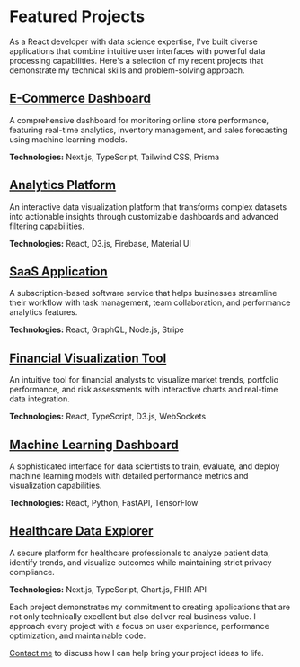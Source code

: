 # Featured Projects

As a React developer with data science expertise, I've built diverse applications that combine intuitive user interfaces with powerful data processing capabilities. Here's a selection of my recent projects that demonstrate my technical skills and problem-solving approach.

## [E-Commerce Dashboard](/projects/ecommerce-dashboard)

A comprehensive dashboard for monitoring online store performance, featuring real-time analytics, inventory management, and sales forecasting using machine learning models.

**Technologies:** Next.js, TypeScript, Tailwind CSS, Prisma

## [Analytics Platform](/projects/analytics-platform)

An interactive data visualization platform that transforms complex datasets into actionable insights through customizable dashboards and advanced filtering capabilities.

**Technologies:** React, D3.js, Firebase, Material UI

## [SaaS Application](/projects/saas-application)

A subscription-based software service that helps businesses streamline their workflow with task management, team collaboration, and performance analytics features.

**Technologies:** React, GraphQL, Node.js, Stripe

## [Financial Visualization Tool](/projects/financial-visualization)

An intuitive tool for financial analysts to visualize market trends, portfolio performance, and risk assessments with interactive charts and real-time data integration.

**Technologies:** React, TypeScript, D3.js, WebSockets

## [Machine Learning Dashboard](/projects/ml-dashboard)

A sophisticated interface for data scientists to train, evaluate, and deploy machine learning models with detailed performance metrics and visualization capabilities.

**Technologies:** React, Python, FastAPI, TensorFlow

## [Healthcare Data Explorer](/projects/healthcare-explorer)

A secure platform for healthcare professionals to analyze patient data, identify trends, and visualize outcomes while maintaining strict privacy compliance.

**Technologies:** Next.js, TypeScript, Chart.js, FHIR API

Each project demonstrates my commitment to creating applications that are not only technically excellent but also deliver real business value. I approach every project with a focus on user experience, performance optimization, and maintainable code.

[Contact me](/contact) to discuss how I can help bring your project ideas to life.
